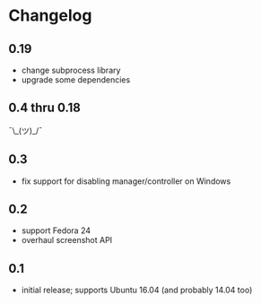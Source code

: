Changelog
=========

0.19
----

* change subprocess library
* upgrade some dependencies

0.4 thru 0.18
-------------

¯\\\_(ツ)\_/¯

0.3
---

* fix support for disabling manager/controller on Windows

0.2
---

* support Fedora 24
* overhaul screenshot API

0.1
---

* initial release; supports Ubuntu 16.04 (and probably 14.04 too)
